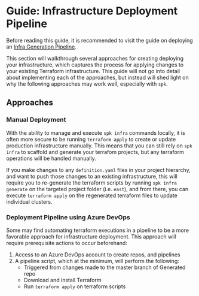 # Guide: Infrastructure Deployment Pipeline

Before reading this guide, it is recommended to visit the guide on deploying an
[Infra Generation Pipeline](./spk-infra-generation-pipeline.md).

This section will walkthrough several approaches for creating deploying your
infrastructure, which captures the process for applying changes to your existing
Terraform infrastructure. This guide will not go into detail about implementing
each of the approaches, but instead will shed light on why the following
approaches may work well, especially with `spk`.

## Approaches

### Manual Deployment

With the ability to manage and execute `spk infra` commands locally, it is often
more secure to be running `terraform apply` to create or update production
infrastructure manually. This means that you can still rely on `spk infra` to
scaffold and generate your terrafom projects, but any terraform operations will
be handled manually.

If you make changes to any `definition.yaml` files in your project hierarchy,
and want to push those changes to an existing infrastructure, this will require
you to re-generate the terraform scripts by running `spk infra generate` on the
targeted project folder (i.e. `east`), and from there, you can execute
`terraform apply` on the regenerated terraform files to update individual
clusters.

### Deployment Pipeline using Azure DevOps

Some may find automating terraform executions in a pipeline to be a more
favorable approach for infrastructure deployment. This approach will require
prerequisite actions to occur beforehand:

1. Access to an Azure DevOps account to create repos, and pipelines
2. A pipeline script, which at the minimum, will perform the following:
   - Triggered from changes made to the master branch of Generated repo
   - Download and install Terraform
   - Run `terraform apply` on terraform scripts
